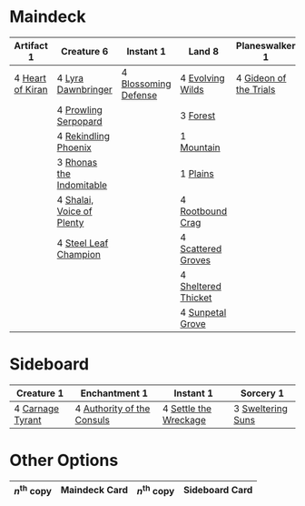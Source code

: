 
# Maindeck

|                                        Artifact 1                                         |                                             Creature 6                                             |                                           Instant 1                                           |                                            Land 8                                            |                                         Planeswalker 1                                          |
|-------------------------------------------------------------------------------------------|----------------------------------------------------------------------------------------------------|-----------------------------------------------------------------------------------------------|----------------------------------------------------------------------------------------------|-------------------------------------------------------------------------------------------------|
|4 [Heart of Kiran](http://gatherer.wizards.com/Pages/Card/Details.aspx?multiverseid=423820)|4 [Lyra Dawnbringer](http://gatherer.wizards.com/Pages/Card/Details.aspx?multiverseid=442914)       |4 [Blossoming Defense](http://gatherer.wizards.com/Pages/Card/Details.aspx?multiverseid=417719)|4 [Evolving Wilds](http://gatherer.wizards.com/Pages/Card/Details.aspx?multiverseid=None)     |4 [Gideon of the Trials](http://gatherer.wizards.com/Pages/Card/Details.aspx?multiverseid=426716)|
|                                                                                           |4 [Prowling Serpopard](http://gatherer.wizards.com/Pages/Card/Details.aspx?multiverseid=426882)     |                                                                                               |3 [Forest](http://gatherer.wizards.com/Pages/Card/Details.aspx?multiverseid=439605)           |                                                                                                 |
|                                                                                           |4 [Rekindling Phoenix](http://gatherer.wizards.com/Pages/Card/Details.aspx?multiverseid=439768)     |                                                                                               |1 [Mountain](http://gatherer.wizards.com/Pages/Card/Details.aspx?multiverseid=439604)         |                                                                                                 |
|                                                                                           |3 [Rhonas the Indomitable](http://gatherer.wizards.com/Pages/Card/Details.aspx?multiverseid=429887) |                                                                                               |1 [Plains](http://gatherer.wizards.com/Pages/Card/Details.aspx?multiverseid=439601)           |                                                                                                 |
|                                                                                           |4 [Shalai, Voice of Plenty](http://gatherer.wizards.com/Pages/Card/Details.aspx?multiverseid=442923)|                                                                                               |4 [Rootbound Crag](http://gatherer.wizards.com/Pages/Card/Details.aspx?multiverseid=208042)   |                                                                                                 |
|                                                                                           |4 [Steel Leaf Champion](http://gatherer.wizards.com/Pages/Card/Details.aspx?multiverseid=443070)    |                                                                                               |4 [Scattered Groves](http://gatherer.wizards.com/Pages/Card/Details.aspx?multiverseid=426949) |                                                                                                 |
|                                                                                           |                                                                                                    |                                                                                               |4 [Sheltered Thicket](http://gatherer.wizards.com/Pages/Card/Details.aspx?multiverseid=426950)|                                                                                                 |
|                                                                                           |                                                                                                    |                                                                                               |4 [Sunpetal Grove](http://gatherer.wizards.com/Pages/Card/Details.aspx?multiverseid=420946)   |                                                                                                 |


# Sideboard

|                                        Creature 1                                         |                                            Enchantment 1                                            |                                           Instant 1                                            |                                         Sorcery 1                                          |
|-------------------------------------------------------------------------------------------|-----------------------------------------------------------------------------------------------------|------------------------------------------------------------------------------------------------|--------------------------------------------------------------------------------------------|
|4 [Carnage Tyrant](http://gatherer.wizards.com/Pages/Card/Details.aspx?multiverseid=435334)|4 [Authority of the Consuls](http://gatherer.wizards.com/Pages/Card/Details.aspx?multiverseid=417578)|4 [Settle the Wreckage](http://gatherer.wizards.com/Pages/Card/Details.aspx?multiverseid=435186)|3 [Sweltering Suns](http://gatherer.wizards.com/Pages/Card/Details.aspx?multiverseid=426851)|


# Other Options

|*n*<sup>th</sup> copy|Maindeck Card|*n*<sup>th</sup> copy|Sideboard Card|
|---------------------|-------------|---------------------|--------------|


